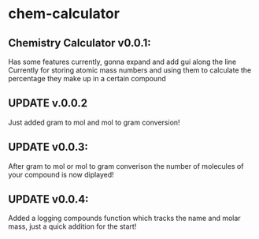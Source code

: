 # **chem-calculator**
## **Chemistry Calculator v0.0.1:**
Has some features currently, gonna expand and add gui along the line
Currently for storing atomic mass numbers and using them to calculate the percentage they make up in a certain compound
## **UPDATE v.0.0.2**
Just added gram to mol and mol to gram conversion!
## **UPDATE v0.0.3:**
After gram to mol or mol to gram converison the number of molecules of your compound is now diplayed!
## **UPDATE v0.0.4:**
Added a logging compounds function which tracks the name and molar mass, just a quick addition for the start!
